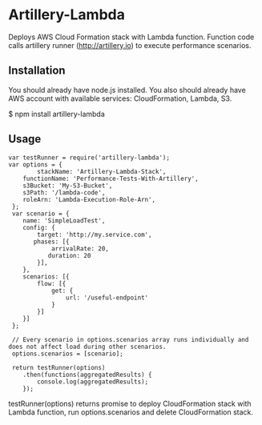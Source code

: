 # Artillery-Lambda
Deploys AWS Cloud Formation stack with Lambda function. Function code calls artillery runner (http://artillery.io) to execute performance scenarios.

## Installation
You should already have node.js installed. You also should already have AWS account with available services: CloudFormation, Lambda, S3.

$ npm install artillery-lambda

## Usage
```
var testRunner = require('artillery-lambda');
var options = {
        stackName: 'Artillery-Lambda-Stack',
    functionName: 'Performance-Tests-With-Artillery',
    s3Bucket: 'My-S3-Bucket',
    s3Path: '/lambda-code',
    roleArn: 'Lambda-Execution-Role-Arn',
 };
 var scenario = {
    name: 'SimpleLoadTest',
    config: {
        target: 'http://my.service.com',
       phases: [{
            arrivalRate: 20,
           duration: 20
        }],
    },
    scenarios: [{
        flow: [{
            get: {
                url: '/useful-endpoint'
            }
        }]
    }]
 };

 // Every scenario in options.scenarios array runs individually and does not affect load during other scenarios.
 options.scenarios = [scenario];

 return testRunner(options)
    .then(functions(aggregatedResults) {
        console.log(aggregatedResults);
    });
```

testRunner(options) returns promise to deploy CloudFormation stack with Lambda function, run options.scenarios and delete CloudFormation stack.